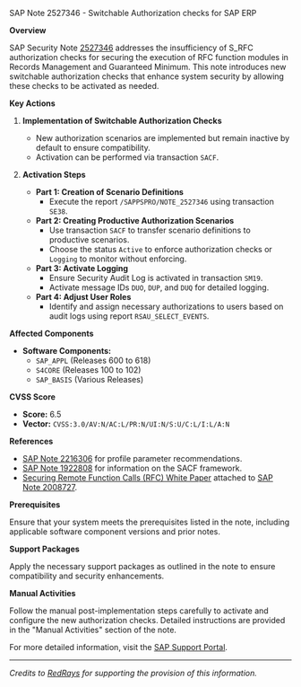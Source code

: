 SAP Note 2527346 - Switchable Authorization checks for SAP ERP

**Overview**
  
SAP Security Note [2527346](https://me.sap.com/notes/2527346) addresses the insufficiency of S_RFC authorization checks for securing the execution of RFC function modules in Records Management and Guaranteed Minimum. This note introduces new switchable authorization checks that enhance system security by allowing these checks to be activated as needed.

**Key Actions**

1. **Implementation of Switchable Authorization Checks**
   - New authorization scenarios are implemented but remain inactive by default to ensure compatibility.
   - Activation can be performed via transaction `SACF`.

2. **Activation Steps**
   - **Part 1: Creation of Scenario Definitions**
     - Execute the report `/SAPPSPRO/NOTE_2527346` using transaction `SE38`.
   - **Part 2: Creating Productive Authorization Scenarios**
     - Use transaction `SACF` to transfer scenario definitions to productive scenarios.
     - Choose the status `Active` to enforce authorization checks or `Logging` to monitor without enforcing.
   - **Part 3: Activate Logging**
     - Ensure Security Audit Log is activated in transaction `SM19`.
     - Activate message IDs `DUO`, `DUP`, and `DUQ` for detailed logging.
   - **Part 4: Adjust User Roles**
     - Identify and assign necessary authorizations to users based on audit logs using report `RSAU_SELECT_EVENTS`.

**Affected Components**

- **Software Components:** 
  - `SAP_APPL` (Releases 600 to 618)
  - `S4CORE` (Releases 100 to 102)
  - `SAP_BASIS` (Various Releases)

**CVSS Score**

- **Score:** 6.5
- **Vector:** `CVSS:3.0/AV:N/AC:L/PR:N/UI:N/S:U/C:L/I:L/A:N`

**References**

- [SAP Note 2216306](https://me.sap.com/notes/2216306) for profile parameter recommendations.
- [SAP Note 1922808](https://me.sap.com/notes/1922808) for information on the SACF framework.
- [Securing Remote Function Calls (RFC) White Paper](https://www.sap.com/documents/2015/07/e6441a8d-5b7c-0010-82c7-eda71af511fa.html) attached to [SAP Note 2008727](https://me.sap.com/notes/2008727).

**Prerequisites**

Ensure that your system meets the prerequisites listed in the note, including applicable software component versions and prior notes.

**Support Packages**

Apply the necessary support packages as outlined in the note to ensure compatibility and security enhancements.

**Manual Activities**

Follow the manual post-implementation steps carefully to activate and configure the new authorization checks. Detailed instructions are provided in the "Manual Activities" section of the note.

For more detailed information, visit the [SAP Support Portal](https://me.sap.com/notes/2527346).

---

*Credits to [RedRays](https://redrays.io) for supporting the provision of this information.*
